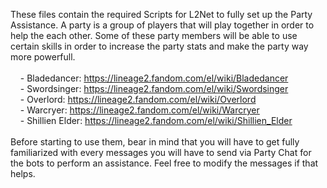 These files contain the required Scripts for L2Net to fully set up the Party Assistance. A party is a group of players that will play together in order to help the each other. Some of these party members will be able to use certain skills in order to increase the party stats and make the party way more powerfull. 
<br /><br />
&nbsp;&nbsp;&nbsp;&nbsp;- Bladedancer: https://lineage2.fandom.com/el/wiki/Bladedancer
<br />&nbsp;&nbsp;&nbsp;&nbsp;- Swordsinger: https://lineage2.fandom.com/el/wiki/Swordsinger
<br />&nbsp;&nbsp;&nbsp;&nbsp;- Overlord: https://lineage2.fandom.com/el/wiki/Overlord
<br />&nbsp;&nbsp;&nbsp;&nbsp;- Warcryer: https://lineage2.fandom.com/el/wiki/Warcryer
<br />&nbsp;&nbsp;&nbsp;&nbsp;- Shillien Elder: https://lineage2.fandom.com/el/wiki/Shillien_Elder
<br /><br />
Before starting to use them, bear in mind that you will have to get fully familiarized with every messages you will have to send via Party Chat for the bots to perform an assistance. Feel free to modify the messages if that helps.
